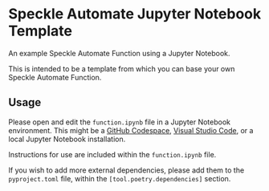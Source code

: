 # Speckle Automate Jupyter Notebook Template

An example Speckle Automate Function using a Jupyter Notebook.

This is intended to be a template from which you can base your own Speckle Automate Function.

## Usage

Please open and edit the `function.ipynb` file in a Jupyter Notebook environment. This might be a [GitHub Codespace](https://github.com/features/codespaces), [Visual Studio Code](https://code.visualstudio.com/), or a local Jupyter Notebook installation.

Instructions for use are included within the `function.ipynb` file.

If you wish to add more external dependencies, please add them to the `pyproject.toml` file, within the `[tool.poetry.dependencies]` section.
